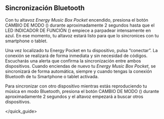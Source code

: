 ## Sincronización Bluetooth

Con tu altavoz *Energy Music Box Pocket* encendido, presiona el botón CAMBIO DE MODO () durante aproximadamente 2 segundos hasta que el LED INDICADOR DE FUNCIÓN () empiece a parpadear intensamente en azul. En ese momento, tu altavoz estará listo para que lo sincronices con tu smartphone o tablet.

Una vez localizado tu Energy Pocket en tu dispositivo, pulsa “conectar”. La conexión se realizará de forma inmediata y sin necesidad de códigos. Escucharás una alerta que confirma la sincronización entre ambos dispositivos. Cuando enciendas de nuevo tu *Energy Music Box Pocket*, se sincronizará de forma automática, siempre y cuando tengas la conexión Bluetooth de tu Smartphone o tablet activada.

Para sincronizar con otro dispositivo mientras estás reproduciendo tu música en modo Bluetooth, presiona el botón CAMBIO DE MODO () durante aproximadamente 2 segundos y el altavoz empezará a buscar otros dispositivos.


</quick_guide>
